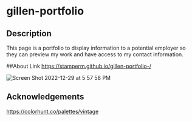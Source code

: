 # gillen-portfolio

## Description
This page is a portfolio to display information to a potential employer so they can preview my work and have access to my contact information.

##About 
Link https://stamperm.github.io/gillen-portfolio-/

![Screen Shot 2022-12-29 at 5 57 58 PM](https://user-images.githubusercontent.com/90412072/210019140-723a1775-cd96-43aa-adfc-3b2f30a0c646.png)

## Acknowledgements
https://colorhunt.co/palettes/vintage
